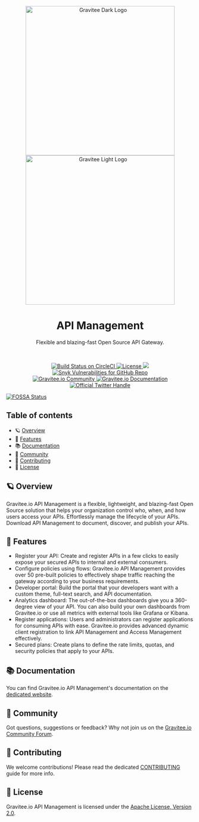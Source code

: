 <p style="text-align: center;">
  <img src="./assets/gravitee-logo-dark.svg#gh-light-mode-only" width="400" alt="Gravitee Dark Logo">
  <img src="./assets/gravitee-logo-white.svg#gh-dark-mode-only" width="400" alt="Gravitee Light Logo">
</p>

<h1 style="text-align: center;">API Management</h1>
<p style="text-align: center;">Flexible and blazing-fast Open Source API Gateway.</p>

<br/>

<p style="text-align: center;">
  <a href="https://circleci.com/gh/gravitee-io/gravitee-api-management">
    <img src="https://circleci.com/gh/gravitee-io/gravitee-api-management.svg?style=svg" alt="Build Status on CircleCI" />
  </a>
  <a href="https://github.com/gravitee-io/gravitee-api-management/blob/master/LICENSE.txt">
    <img src="https://img.shields.io/github/license/gravitee-io/gravitee-api-management.svg" alt="License" />
  </a>
<a href="https://app.fossa.com/projects/git%2Bgithub.com%2Fgravitee-io%2Fgravitee-api-management?ref=badge_shield" alt="FOSSA Status"><img src="https://app.fossa.com/api/projects/git%2Bgithub.com%2Fgravitee-io%2Fgravitee-api-management.svg?type=shield"/></a>
  <a href="https://gravitee.io">
    <img src="https://img.shields.io/snyk/vulnerabilities/github/gravitee-io/gravitee-api-management" alt="Snyk Vulnerabilities for GitHub Repo" />
  </a>
<br/>
  <a href="https://community.gravitee.io">
    <img src="https://img.shields.io/badge/community-join-4BC424.svg" alt="Gravitee.io Community" />
  </a>
  <a href="https://documentation.gravitee.io/apim">
    <img src="https://img.shields.io/badge/documentation-see-4BC424.svg" alt="Gravitee.io Documentation" />
  </a>
  <a href="https://twitter.com/intent/follow?screen_name=graviteeio">
    <img src="https://img.shields.io/twitter/follow/graviteeio?color=blue&logo=twitter" alt="Official Twitter Handle" />
  </a>
</p>


[![FOSSA Status](https://app.fossa.com/api/projects/git%2Bgithub.com%2Fgravitee-io%2Fgravitee-api-management.svg?type=large)](https://app.fossa.com/projects/git%2Bgithub.com%2Fgravitee-io%2Fgravitee-api-management?ref=badge_large)

## Table of contents

-   🪐 [Overview](#-overview)
-   🚀 [Features](#-features)
-   📚 [Documentation](#-documentation)
-   👥 [Community](#-community)
-   👏 [Contributing](#-contributing)
-   📝 [License](#-license)

## 🪐 Overview

Gravitee.io API Management is a flexible, lightweight, and blazing-fast Open Source solution that helps your organization control who, when, and how users access your APIs.
Effortlessly manage the lifecycle of your APIs.
Download API Management to document, discover, and publish your APIs.

## 🚀 Features

-   Register your API: Create and register APIs in a few clicks to easily expose your secured APIs to internal and external consumers.
-   Configure policies using flows: Gravitee.io API Management provides over 50 pre-built policies to effectively shape
    traffic reaching the gateway according to your business requirements.
-   Developer portal: Build the portal that your developers want with a custom theme, full-text search, and API documentation.
-   Analytics dashboard: The out-of-the-box dashboards give you a 360-degree view of your API. You can also build your own
    dashboards from Gravitee.io or use all metrics with external tools like Grafana or Kibana.
-   Register applications: Users and administrators can register applications for consuming APIs with ease. Gravitee.io
    provides advanced dynamic client registration to link API Management and Access Management effectively.
-   Secured plans: Create plans to define the rate limits, quotas, and security policies that apply to your APIs.

## 📚 Documentation

You can find Gravitee.io API Management's documentation on the [dedicated website](https://documentation.gravitee.io/apim/).

## 👥 Community

Got questions, suggestions or feedback? Why not join us on the [Gravitee.io Community Forum](https://community.gravitee.io/).

## 👏 Contributing

We welcome contributions! Please read the dedicated [CONTRIBUTING](./CONTRIBUTING.adoc) guide for more info.

## 📝 License

Gravitee.io API Management is licensed under the [Apache License, Version 2.0](./LICENSE.txt).